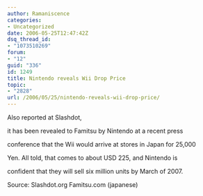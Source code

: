 ```yaml
---
author: Ramaniscence
categories:
- Uncategorized
date: 2006-05-25T12:47:42Z
dsq_thread_id:
- "1073510269"
forum:
- "12"
guid: "336"
id: 1249
title: Nintendo reveals Wii Drop Price
topic:
- "2828"
url: /2006/05/25/nintendo-reveals-wii-drop-price/
---
```


Also reported at Slashdot,
  
it has been revealed to Famitsu by Nintendo at a recent press
  
conference that the Wii would arrive at stores in Japan for 25,000
  
Yen. All told, that comes to about USD 225, and Nintendo is
  
confident that they will sell six million units by March of 2007.

Source: Slashdot.org Famitsu.com (japanese)